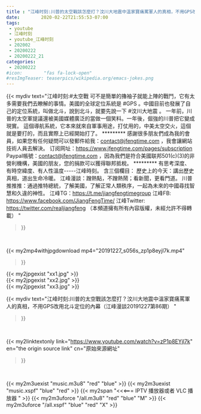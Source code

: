 ```yaml
---
title : "江峰时刻:川普的太空戰該怎麼打？汶川大地震中溫家寶痛罵軍人的真相，不用GPS改用北斗定位的內幕（江峰漫談20191227第86期） "
date:        2020-02-22T21:55:53-07:00
tags:
 - youtube
 - 江峰时刻
 - youtube_江峰时刻
 - 202002
 - 20200222
 - 20200222_21
categories:
 - 20200222
#icon:        "fas fa-lock-open"
#resImgTeaser: teaserpics/wikipedia.org/emacs-jokes.png
---
```


{{< mydiv text="江峰时刻:#太空戰 可不是簡單的擼袖子就能上陣的戰鬥，它有太多需要我們去瞭解的事情。美國的全球定位系統是 #GPS 。中國目前也發展了自己的定位系統，叫做北斗，說到北斗，就要先說一下 #汶川大地震 。 一年前，川普的太空軍提議還被美國媒體廣泛的當做一個笑料。一年後，倔強的川普把它變成現實。 這個導航系統，它本來就來自軍事用途，打仗用的，中美太空交火，這個就是要打的，而且實際上已經開始打了。     ********* 感謝很多朋友們成為我的會員，如果您有任何疑問可以發郵件給我：contact@jfengtime.com ，我會讓網站技術人員去解決。 订阅网址：https://www.jfengtime.com/pages/subscription Paypal帳號：contact@jfengtime.com ，因為我們是符合美國联邦501(c)(3)的非營利機構，美國的朋友，您的捐款可以獲得聯邦抵稅。     ********* 有思考深度、有時空緯度、有人性溫度-----江峰時刻。 含三個欄目： 歷史上的今天：講出歷史真相，道出生命冷暖。 江峰漫談：蹭熱點，不蹭熱鬧；看新聞，更看門道。 川普推推推：通過推特總統，了解美國，了解正常人類秩序，一起為未來的中國尋找智慧和久違的神性。  江峰TG：https://t.me/jiangfengtimegroup 江峰FB: https://www.facebook.com/JiangFengTime/ 江峰Twitter: https://twitter.com/realjiangfeng （本頻道擁有所有內容版權，未經允許不得轉載） "
>}}
<br>


{{< my2mp4withjpgdownload mp4="20191227_s056s_zp1p8eyjl7k.mp4"
>}}

{{< my2jpgexist "xx1.jpg" >}}<br>
{{< my2jpgexist "xx2.jpg" >}}<br>
{{< my2jpgexist "xx3.jpg" >}}<br>



{{< mydiv text="江峰时刻:川普的太空戰該怎麼打？汶川大地震中溫家寶痛罵軍人的真相，不用GPS改用北斗定位的內幕（江峰漫談20191227第86期） "
>}}
<br>

{{< my2linktextonly link="https://www.youtube.com/watch?v=zP1p8EYjl7k"
en="the origin source link" cn="原始來源網址"
>}}


<br>

{{< my2m3uexist "music.m3u8" "red"  "blue" >}} {{< my2m3uexist "music.xspf" "blue" "red"  >}} {{< my2span "<<<=== IPTV 播放器或者 VLC 播放器 " >}} {{< my2m3uforce "/all.m3u8" "red"  "blue" "M" >}} {{< my2m3uforce "/all.xspf" "blue" "red"  "X" >}} 
